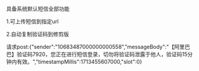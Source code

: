 具备系统默认短信全部功能

1.可上传短信到指定url

2.自动复制验证码到修剪版

请求post:{"sender":"10683487000000000558","messageBody":"【阿里巴巴】验证码7920，您正在进行短信登录，切勿将验证码泄露于他人，验证码15分钟内有效。","timestampMillis":1713455607000,"slot":0}
